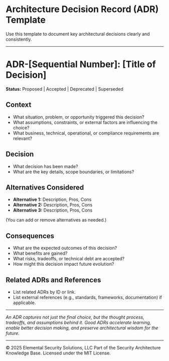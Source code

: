 # Architecture Decision Record (ADR) Template

Use this template to document key architectural decisions clearly and consistently.

---

# ADR-[Sequential Number]: [Title of Decision]

**Status:** Proposed | Accepted | Deprecated | Superseded

## Context

- What situation, problem, or opportunity triggered this decision?
- What assumptions, constraints, or external factors are influencing the choice?
- What business, technical, operational, or compliance requirements are relevant?

## Decision

- What decision has been made?
- What are the key details, scope boundaries, or limitations?

## Alternatives Considered

- **Alternative 1:** Description, Pros, Cons
- **Alternative 2:** Description, Pros, Cons
- **Alternative 3:** Description, Pros, Cons

(You can add or remove alternatives as needed.)

## Consequences

- What are the expected outcomes of this decision?
- What benefits are gained?
- What risks, tradeoffs, or technical debt are accepted?
- How might this decision impact future evolution?

## Related ADRs and References

- List related ADRs by ID or link.
- List external references (e.g., standards, frameworks, documentation) if applicable.

---

*An ADR captures not just the final choice, but the thought process, tradeoffs, and assumptions behind it. Good ADRs accelerate learning, enable better decision making, and preserve architectural wisdom for the future.*



---
© 2025 Elemental Security Solutions, LLC
Part of the Security Architecture Knowledge Base.
Licensed under the MIT License.
